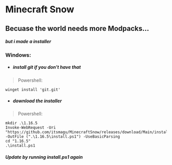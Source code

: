 # **Minecraft Snow**
## Becuase the world needs more Modpacks...
##### but i made a installer

### Windows:
* ##### install git if you don't have that
>Powershell:
```
winget install 'git.git'
```
* ##### download the installer
>Powershell:
```
mkdir .\1.16.5
Invoke-WebRequest -Uri "https://github.com/itsmagu/MinecraftSnow/releases/download/Main/install.ps1" -OutFile (".\1.16.5\install.ps1") -UseBasicParsing
cd "1.16.5"
.\install.ps1
```
##### Update by running install.ps1 again
